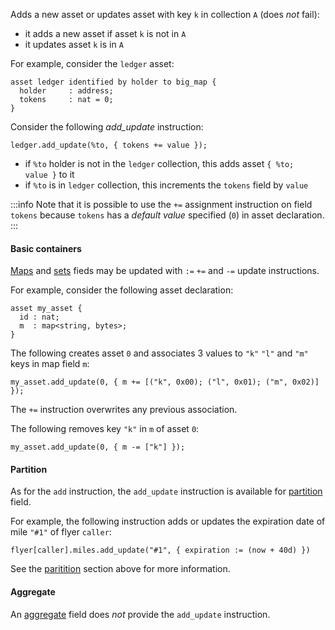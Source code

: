 Adds a new asset or updates asset with key `k` in collection `A` (does *not* fail):
* it adds a new asset if asset `k` is not in `A`
* it updates asset `k` is in `A`

For example, consider the `ledger` asset:
```archetype
asset ledger identified by holder to big_map {
  holder     : address;
  tokens     : nat = 0;
}
```

Consider the following *add_update* instruction:
```archetype
ledger.add_update(%to, { tokens += value });
```
* if `%to` holder is not in the `ledger` collection, this adds asset `{ %to; value }` to it
* if `%to` is in `ledger` collection, this increments the `tokens` field by `value`

:::info
Note that it is possible to use the `+=` assignment instruction on field `tokens` because `tokens` has a *default value* specified (`0`) in asset declaration.
:::

#### Basic containers

[Maps](/docs/language-basics/container#map) and [sets](/docs/language-basics/container#set) fieds may be updated with `:=` `+=` and `-=` update instructions.

For example, consider the following asset declaration:
```archetype
asset my_asset {
  id : nat;
  m  : map<string, bytes>;
}
```

The following creates asset `0` and associates 3 values to `"k"` `"l"` and `"m"` keys in map field `m`:

```archetype
my_asset.add_update(0, { m += [("k", 0x00); ("l", 0x01); ("m", 0x02)] });
```

The `+=` instruction overwrites any previous association.

The following removes key `"k"` in `m` of asset `0`:
```archetype
my_asset.add_update(0, { m -= ["k"] });
```

#### Partition

As for the `add` instruction, the `add_update` instruction is available for [partition](/docs/reference/types#partition<A>) field.

For example, the following instruction adds or updates the expiration date of mile `"#1"` of flyer `caller`:
```archetype
flyer[caller].miles.add_update("#1", { expiration := (now + 40d) })
```

See the [paritition](/docs/reference/instructions/asset#partition) section above for more information.

#### Aggregate

An [aggregate](/docs/reference/types#aggregate<A>) field does *not* provide the `add_update` instruction.
